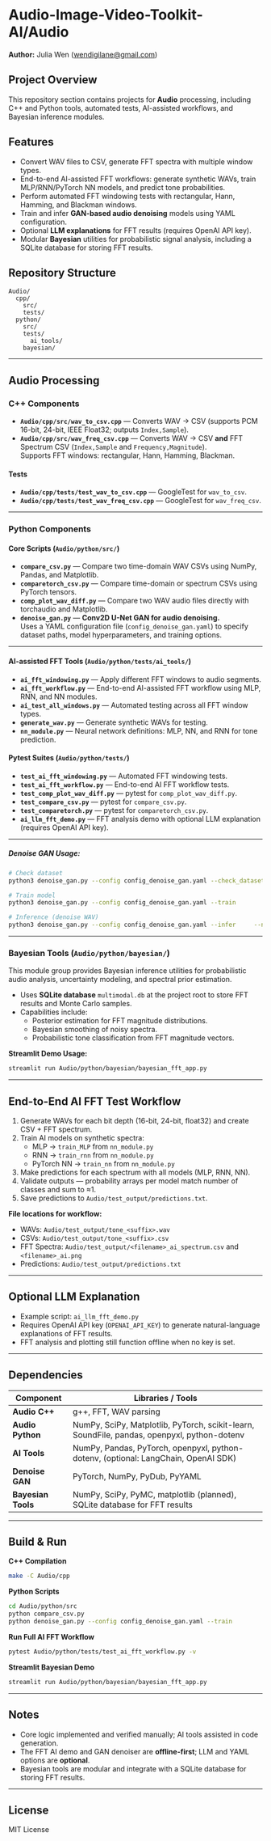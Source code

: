 # Audio-Image-Video-Toolkit-AI/Audio
**Author:** Julia Wen (<wendigilane@gmail.com>)

## Project Overview
This repository section contains projects for **Audio** processing, including C++ and Python tools, automated tests, AI-assisted workflows, and Bayesian inference modules.

## Features

- Convert WAV files to CSV, generate FFT spectra with multiple window types.
- End-to-end AI-assisted FFT workflows: generate synthetic WAVs, train MLP/RNN/PyTorch NN models, and predict tone probabilities.
- Perform automated FFT windowing tests with rectangular, Hann, Hamming, and Blackman windows.
- Train and infer **GAN-based audio denoising** models using YAML configuration.
- Optional **LLM explanations** for FFT results (requires OpenAI API key).
- Modular **Bayesian** utilities for probabilistic signal analysis, including a SQLite database for storing FFT results.

## Repository Structure

```text
Audio/
  cpp/
    src/
    tests/
  python/
    src/
    tests/
      ai_tools/
    bayesian/
```

---

## Audio Processing

### C++ Components
- **`Audio/cpp/src/wav_to_csv.cpp`** — Converts WAV → CSV (supports PCM 16-bit, 24-bit, IEEE Float32; outputs `Index,Sample`).
- **`Audio/cpp/src/wav_freq_csv.cpp`** — Converts WAV → CSV **and** FFT Spectrum CSV (`Index,Sample` and `Frequency,Magnitude`).  
  Supports FFT windows: rectangular, Hann, Hamming, Blackman.

#### Tests
- **`Audio/cpp/tests/test_wav_to_csv.cpp`** — GoogleTest for `wav_to_csv`.
- **`Audio/cpp/tests/test_wav_freq_csv.cpp`** — GoogleTest for `wav_freq_csv`.

---

### Python Components

#### Core Scripts (`Audio/python/src/`)
- **`compare_csv.py`** — Compare two time-domain WAV CSVs using NumPy, Pandas, and Matplotlib.
- **`comparetorch_csv.py`** — Compare time-domain or spectrum CSVs using PyTorch tensors.
- **`comp_plot_wav_diff.py`** — Compare two WAV audio files directly with torchaudio and Matplotlib.
- **`denoise_gan.py`** — **Conv2D U-Net GAN for audio denoising.**  
  Uses a YAML configuration file (`config_denoise_gan.yaml`) to specify dataset paths, model hyperparameters, and training options.

---

#### AI-assisted FFT Tools (`Audio/python/tests/ai_tools/`)
- **`ai_fft_windowing.py`** — Apply different FFT windows to audio segments.
- **`ai_fft_workflow.py`** — End-to-end AI-assisted FFT workflow using MLP, RNN, and NN modules.
- **`ai_test_all_windows.py`** — Automated testing across all FFT window types.
- **`generate_wav.py`** — Generate synthetic WAVs for testing.
- **`nn_module.py`** — Neural network definitions: MLP, NN, and RNN for tone prediction.

#### Pytest Suites (`Audio/python/tests/`)
- **`test_ai_fft_windowing.py`** — Automated FFT windowing tests.
- **`test_ai_fft_workflow.py`** — End-to-end AI FFT workflow tests.
- **`test_comp_plot_wav_diff.py`** — pytest for `comp_plot_wav_diff.py`.
- **`test_compare_csv.py`** — pytest for `compare_csv.py`.
- **`test_comparetorch.py`** — pytest for `comparetorch_csv.py`.
- **`ai_llm_fft_demo.py`** — FFT analysis demo with optional LLM explanation (requires OpenAI API key).

---
##### Denoise GAN Usage:
```bash
# Check dataset
python3 denoise_gan.py --config config_denoise_gan.yaml --check_dataset

# Train model
python3 denoise_gan.py --config config_denoise_gan.yaml --train

# Inference (denoise WAV)
python3 denoise_gan.py --config config_denoise_gan.yaml --infer     --noisy_wav data/noisy/sample_noisy.wav     --out_wav data/cleaned/sample_denoised.wav
```
---

### Bayesian Tools (`Audio/python/bayesian/`)
This module group provides Bayesian inference utilities for probabilistic audio analysis, uncertainty modeling, and spectral prior estimation.

- Uses **SQLite database** `multimodal.db` at the project root to store FFT results and Monte Carlo samples.
- Capabilities include:
  - Posterior estimation for FFT magnitude distributions.
  - Bayesian smoothing of noisy spectra.
  - Probabilistic tone classification from FFT magnitude vectors.

**Streamlit Demo Usage:**
```bash
streamlit run Audio/python/bayesian/bayesian_fft_app.py
```

---

## End-to-End AI FFT Test Workflow
1. Generate WAVs for each bit depth (16-bit, 24-bit, float32) and create CSV + FFT spectrum.
2. Train AI models on synthetic spectra:
   - MLP → `train_MLP` from `nn_module.py`
   - RNN → `train_rnn` from `nn_module.py`
   - PyTorch NN → `train_nn` from `nn_module.py`
3. Make predictions for each spectrum with all models (MLP, RNN, NN).
4. Validate outputs — probability arrays per model match number of classes and sum to ≈1.
5. Save predictions to `Audio/test_output/predictions.txt`.

**File locations for workflow:**
- WAVs: `Audio/test_output/tone_<suffix>.wav`
- CSVs: `Audio/test_output/tone_<suffix>.csv`
- FFT Spectra: `Audio/test_output/<filename>_ai_spectrum.csv` and `<filename>_ai.png`
- Predictions: `Audio/test_output/predictions.txt`

---

## Optional LLM Explanation

- Example script: `ai_llm_fft_demo.py`
- Requires OpenAI API key (`OPENAI_API_KEY`) to generate natural-language explanations of FFT results.
- FFT analysis and plotting still function offline when no key is set.

---

## Dependencies

| Component | Libraries / Tools |
|------------|------------------|
| **Audio C++** | g++, FFT, WAV parsing |
| **Audio Python** | NumPy, SciPy, Matplotlib, PyTorch, scikit-learn, SoundFile, pandas, openpyxl, python-dotenv |
| **AI Tools** | NumPy, Pandas, PyTorch, openpyxl, python-dotenv, (optional: LangChain, OpenAI SDK) |
| **Denoise GAN** | PyTorch, NumPy, PyDub, PyYAML |
| **Bayesian Tools** | NumPy, SciPy, PyMC, matplotlib (planned), SQLite database for FFT results |

---

## Build & Run

**C++ Compilation**
```bash
make -C Audio/cpp
```

**Python Scripts**
```bash
cd Audio/python/src
python compare_csv.py
python denoise_gan.py --config config_denoise_gan.yaml --train
```

**Run Full AI FFT Workflow**
```bash
pytest Audio/python/tests/test_ai_fft_workflow.py -v
```

**Streamlit Bayesian Demo**
```bash
streamlit run Audio/python/bayesian/bayesian_fft_app.py
```

---

## Notes
- Core logic implemented and verified manually; AI tools assisted in code generation.
- The FFT AI demo and GAN denoiser are **offline-first**; LLM and YAML options are **optional**.
- Bayesian tools are modular and integrate with a SQLite database for storing FFT results.

---

## License
MIT License

